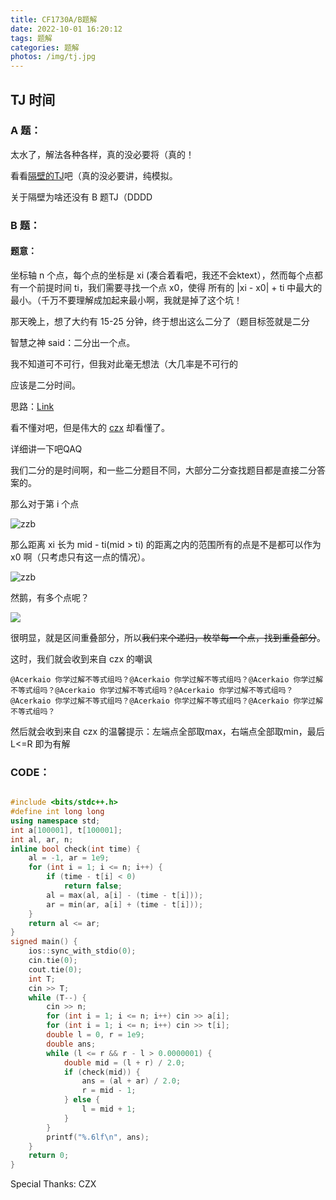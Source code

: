 ```yaml
---
title: CF1730A/B题解
date: 2022-10-01 16:20:12
tags: 题解
categories: 题解
photos: /img/tj.jpg
---
```


## TJ 时间

### A 题：
太水了，解法各种各样，真的没必要将（真的！

看看[隔壁的TJ](https://www.scorpio532992.ltd/2022/09/30/Codeforces-Round823(Div.%202)%5BA.Planets%5D/)吧（真的没必要讲，纯模拟。

关于隔壁为啥还没有 B 题TJ（DDDD

### B 题：

#### 题意：

坐标轴 n 个点，每个点的坐标是 xi (凑合着看吧，我还不会ktext），然而每个点都有一个前提时间 ti，我们需要寻找一个点 x0，使得 所有的 |xi - x0| + ti 中最大的最小。（千万不要理解成加起来最小啊，我就是掉了这个坑！

那天晚上，想了大约有 15-25 分钟，终于想出这么二分了（题目标签就是二分

智慧之神 said：二分出一个点。

我不知道可不可行，但我对此毫无想法（大几率是不可行的

应该是二分时间。

思路：[Link](https://www.luogu.com.cn/discuss/501749)

看不懂对吧，但是伟大的 [czx](https://www.luogu.com.cn/user/186045) 却看懂了。

详细讲一下吧QAQ

我们二分的是时间啊，和一些二分题目不同，大部分二分查找题目都是直接二分答案的。

那么对于第 i 个点

![zzb](https://pic1.imgdb.cn/item/633839a316f2c2beb1f4b15b.png)

那么距离 xi 长为 mid - ti(mid > ti) 的距离之内的范围所有的点是不是都可以作为 x0 啊（只考虑只有这一点的情况）。

![zzb](https://pic1.imgdb.cn/item/63383b0616f2c2beb1f7142b.png)

然鹅，有多个点呢？

![](https://pic1.imgdb.cn/item/63383b9216f2c2beb1f7ae66.png)

很明显，就是区间重叠部分，所以~~我们来个递归，枚举每一个点，找到重叠部分~~。

这时，我们就会收到来自 czx 的嘲讽

```
@Acerkaio 你学过解不等式组吗？@Acerkaio 你学过解不等式组吗？@Acerkaio 你学过解不等式组吗？@Acerkaio 你学过解不等式组吗？@Acerkaio 你学过解不等式组吗？@Acerkaio 你学过解不等式组吗？@Acerkaio 你学过解不等式组吗？@Acerkaio 你学过解不等式组吗？
```

然后就会收到来自 czx 的温馨提示：左端点全部取max，右端点全部取min，最后 L<=R 即为有解

### CODE：

```cpp

#include <bits/stdc++.h>
#define int long long
using namespace std;
int a[100001], t[100001];
int al, ar, n;
inline bool check(int time) {
	al = -1, ar = 1e9;
	for (int i = 1; i <= n; i++) {
		if (time - t[i] < 0)
			return false;
		al = max(al, a[i] - (time - t[i]));
		ar = min(ar, a[i] + (time - t[i]));
	}
	return al <= ar;
}
signed main() {
	ios::sync_with_stdio(0);
	cin.tie(0);
	cout.tie(0);
    int T;
    cin >> T;
    while (T--) {
    	cin >> n;
    	for (int i = 1; i <= n; i++) cin >> a[i];
    	for (int i = 1; i <= n; i++) cin >> t[i];
    	double l = 0, r = 1e9;
    	double ans;
    	while (l <= r && r - l > 0.0000001) {
    		double mid = (l + r) / 2.0;
    		if (check(mid)) {
    			ans = (al + ar) / 2.0;
    			r = mid - 1;
			} else {
				l = mid + 1;
			}
		}
		printf("%.6lf\n", ans);
	}
    return 0;
}

```

Special Thanks: CZX